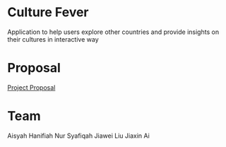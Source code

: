 # Culture Fever
Application to help users explore other countries and provide insights on their cultures in interactive way

# Proposal
[Project Proposal](https://github.com/deco3500-2018/Matcha/wiki/Project-Proposal)

# Team
Aisyah Hanifiah
Nur Syafiqah
Jiawei Liu
Jiaxin Ai
